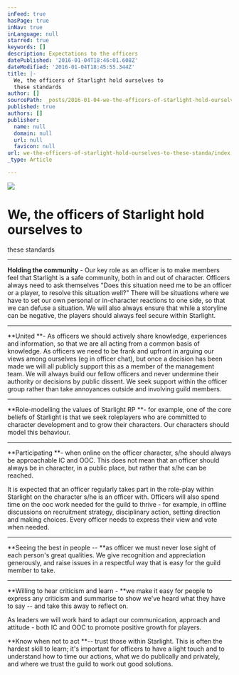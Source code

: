 ```yaml
---
inFeed: true
hasPage: true
inNav: true
inLanguage: null
starred: true
keywords: []
description: Expectations to the officers
datePublished: '2016-01-04T18:46:01.608Z'
dateModified: '2016-01-04T18:45:55.344Z'
title: |-
  We, the officers of Starlight hold ourselves to
  these standards
author: []
sourcePath: _posts/2016-01-04-we-the-officers-of-starlight-hold-ourselves-to-these-standa.md
published: true
authors: []
publisher:
  name: null
  domain: null
  url: null
  favicon: null
url: we-the-officers-of-starlight-hold-ourselves-to-these-standa/index.html
_type: Article

---
```

![](https://the-grid-user-content.s3-us-west-2.amazonaws.com/18c32938-dccf-4d3c-8190-f4fde27c2093.jpg)

# We, the officers of Starlight hold ourselves to
these standards

****

**Holding the community** - Our key role as an officer is to make
members feel that Starlight is a safe community, both in and out of character.
 Officers always need to ask themselves "Does this situation need me to be
an officer or a player, to resolve this situation well?"  There will be
situations where we have to set our own personal or in-character reactions to
one side, so that we can defuse a situation.  We will also always ensure
that while a storyline can be negative, the players should always feel secure
within Starlight.

****

**United **- As officers we should actively share knowledge, experiences and
information, so that we are all acting from a common basis of knowledge.
 As officers we need to be frank and upfront in arguing our views among
ourselves (eg in officer chat), but once a decision has been made we will all
publicly support this as a member of the management team.  We will always
build our fellow officers and never undermine their authority or decisions by
public dissent.  We seek support within the officer group rather than take
annoyances outside and involving guild members.

****

**Role-modelling the values of Starlight RP **- for example, one of the core beliefs of
Starlight is that we seek roleplayers who are committed to character
development and to grow their characters.  Our characters should model
this behaviour.

****

**Participating **- when online on the officer character, s/he should always be
approachable IC and OOC. This does not mean that an officer should always be in
character, in a public place, but rather that s/he can be reached.

It is expected that an officer regularly takes part
in the role-play within Starlight on the character s/he is an officer with.
 Officers will also spend time on the ooc work needed for the guild to
thrive - for example, in offline discussions on recruitment strategy,
disciplinary action, setting direction and making choices.  Every officer
needs to express their view and vote when needed.

****

**Seeing the best in people -- **as officer we must never lose sight of each
person's great qualities.  We give recognition and appreciation
generously, and raise issues in a respectful way that is easy for the guild
member to take.

****

**Willing to hear criticism and learn - **we make it easy for people to express any
criticism and summarise to show we've heard what they have to say -- and take
this away to reflect on.  

As leaders we will work hard to adapt our
communication, approach and attitude - both IC and OOC to promote positive
growth for players.

**Know when not to act **-- trust those within Starlight.  This is
often the hardest skill to learn; it's important for officers to have a light
touch and to understand how to time our actions, what we do publically and privately,
and where we trust the guild to work out good solutions.